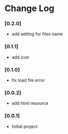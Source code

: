 # Change Log

### [0.2.0]

- add setting for files name

### [0.1.1]

- add icon

### [0.1.0]

- fix load file error

### [0.0.2]

- add html resource

### [0.0.1]

- Initial project
